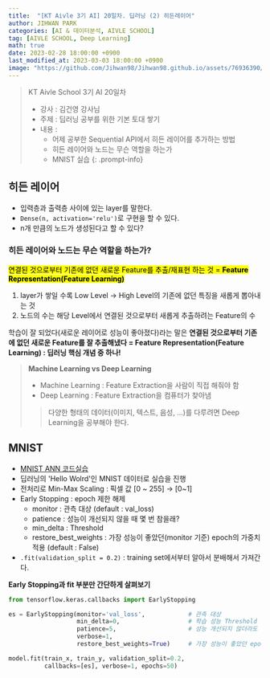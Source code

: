 ```yaml
---
title:  "[KT Aivle 3기 AI] 20일차. 딥러닝 (2) 히든레이어"
author: JIHWAN PARK
categories: [AI & 데이터분석, AIVLE SCHOOL]
tag: [AIVLE SCHOOL, Deep Learning]
math: true
date: 2023-02-28 18:00:00 +0900
last_modified_at: 2023-03-03 18:00:00 +0900
image: "https://github.com/Jihwan98/Jihwan98.github.io/assets/76936390/6be11e55-36a3-4a86-8e30-d8928f732a0c"
---
```

> KT Aivle School 3기 AI 20일차 
> - 강사 : 김건영 강사님
> - 주제 : 딥러닝 공부를 위한 기본 토대 쌓기
> - 내용 :
>   - 어제 공부한 Sequential API에서 히든 레이어를 추가하는 방법
>   - 히든 레이어와 노드는 무슨 역할을 하는가
>   - MNIST 실습
{: .prompt-info}

## 히든 레이어
- 입력층과 출력층 사이에 있는 layer를 말한다.
- `Dense(n, activation='relu')`로 구현을 할 수 있다.
- n개 만큼의 노드가 생성된다고 할 수 있다?

### **히든 레이어와 노드는 무슨 역할을 하는가?**
<mark>연결된 것으로부터 기존에 없던 새로운 Feature를 추출/재표현 하는 것 = <strong>Feature Representation(Feature Learning)</strong></mark>

1. layer가 쌓일 수록 Low Level → High Level의 기존에 없던 특징을 새롭게 뽑아내는 것
2. 노드의 수는 해당 Level에서 연결된 것으로부터 새롭게 추출하려는 Feature의 수

학습이 잘 되었다(새로운 레이어로 성능이 좋아졌다)라는 말은 **연결된 것으로부터 기존에 없던 새로운 Feature를 잘 추출해냈다 = Feature Representation(Feature Learning) : 딥러닝 핵심 개념 중 하나!**

> **Machine Learning vs Deep Learning**
> - Machine Learning : Feature Extraction을 사람이 직접 해줘야 함
> - Deep Learning : Feature Extraction을 컴퓨터가 찾아냄
>> 다양한 형태의 데이터(이미지, 텍스트, 음성, ...)를 다루려면 Deep Learning을 공부해야 한다.

## MNIST
- <a href='https://github.com/Jihwan98/aivle_school/blob/main/2023.02.27_%EB%94%A5%EB%9F%AC%EB%8B%9D_%EC%8B%A4%EC%8A%B5%EC%9E%90%EB%A3%8C/2_2_ANN_MNIST.ipynb' target='_blank'>MNIST ANN 코드실습</a>
- 딥러닝의 'Hello Wolrd'인 MNIST 데이터로 실습을 진행
- 전처리로 Min-Max Scaling : 픽셀 값 [0 ~ 255] → [0~1]
- Early Stopping : epoch 제한 해제
  - monitor : 관측 대상 (default : val_loss)
  - patience : 성능이 개선되지 않을 때 몇 번 참을래?
  - min_delta : Threshold
  - restore_best_weights : 가장 성능이 좋았던(monitor 기준) epoch의 가중치 적용 (default : False)
- `.fit(validation_split = 0.2)` : training set에서부터 알아서 분배해서 가져간다.

**Early Stopping과 fit 부분만 간단하게 살펴보기**

```python
from tensorflow.keras.callbacks import EarlyStopping

es = EarlyStopping(monitor='val_loss',            # 관측 대상
                   min_delta=0,                   # 학습 성능 Threshold
                   patience=5,                    # 성능 개선되지 않더라도 몇 번 참을래?
                   verbose=1,                     
                   restore_best_weights=True)     # 가장 성능이 좋았던 epochs의 가중치를 쓸래 (Default=False)

model.fit(train_x, train_y, validation_split=0.2, 
          callbacks=[es], verbose=1, epochs=50)
```

